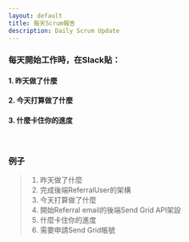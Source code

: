 ```yaml
---
layout: default
title: 每天Scrum報告
description: Daily Scrum Update
---
```


### 每天開始工作時，在Slack貼：

#### 1. 昨天做了什麼
#### 2. 今天打算做了什麼
#### 3. 什麼卡住你的進度

<br>

### 例子

> 1. 昨天做了什麼
> 	1. 完成後端ReferralUser的架構
> 1. 今天打算做了什麼
> 	1. 開始Referral email的後端Send Grid API架設
> 1. 什麼卡住你的進度
> 	1. 需要申請Send Grid帳號